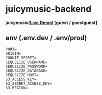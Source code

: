 # juicymusic-backend
**juicymusic([Live Demo](http://ec2-15-164-98-92.ap-northeast-2.compute.amazonaws.com:8080/#/login)) [guest / guestguest]**

## env (.env.dev / .env/prod)
``` 
PORT=
ORIGIN=
COOKIE_SECRET=
SEQUELIZE_USERNAME=
SEQUELIZE_PASSWORD=
SEQUELIZE_DATABASE=
SEQUELIZE_HOST=
S3_ACCESS_KEY=
S3_SECRET_ACCESS_KEY=
S3_REGION=

```
